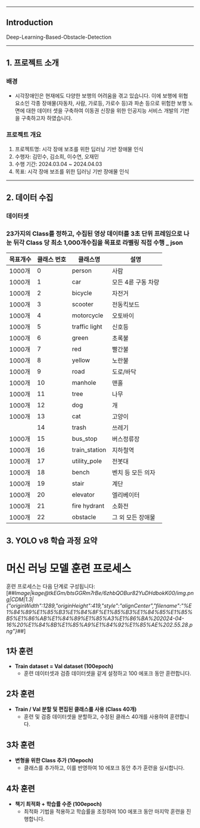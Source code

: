 

---
## Introduction
Deep-Learning-Based-Obstacle-Detection

---

## 1. 프로젝트 소개
### 배경
- 시각장애인은 현재에도 다양한 보행의 어려움을 겪고 있습니다.
이에 보행에 위협 요소인 각종 장애물(자동차, 사람, 가로등, 가로수 등)과 파손 등으로 위험한 보행 노면에 대한 데이터 셋을 구축하여 이동권 신장을 위한 인공지능 서비스 개발의 기반을 구축하고자 하였습니다.


### 프로젝트 개요
1. 프로젝트명: 시각 장애 보조를 위한 딥러닝 기반 장애물 인식
2. 수행자: 김민수, 김소희, 이수연, 오재민
3. 수행 기간: 2024.03.04 ~ 2024.04.03
4. 목표: 시각 장애 보조를 위한 딥러닝 기반 장애물 인식

---

## 2. 데이터 수집
### 데이터셋

### 23가지의 Class를 정하고, 수집된 영상 데이터를 3초 단위 프레임으로 나눈 뒤각 Class 당 최소 1,000개수집을 목표로 라벨링 직접 수행 _ json



| 목표개수 | 클래스 번호 | 클래스명           | 설명                  |
|----------|--------------|---------------------|----------------------|
| 1000개   | 0            | person              | 사람                 |
| 1000개   | 1            | car                 | 모든 4륜 구동 차량    |
| 1000개   | 2            | bicycle             | 자전거               |
| 1000개   | 3            | scooter             | 전동킥보드           |
| 1000개   | 4            | motorcycle          | 오토바이             |
| 1000개   | 5            | traffic light       | 신호등               |
| 1000개   | 6            | green               | 초록불               |
| 1000개   | 7            | red                 | 빨간불               |
| 1000개   | 8            | yellow              | 노란불               |
| 1000개   | 9            | road                | 도로/바닥             |
| 1000개   | 10           | manhole             | 맨홀                 |
| 1000개   | 11           | tree                | 나무                 |
| 1000개   | 12           | dog                 | 개                  |
| 1000개   | 13           | cat                 | 고양이               |
|          | 14           | trash               | 쓰레기               |
| 1000개   | 15           | bus_stop            | 버스정류장           |
| 1000개   | 16           | train_station       | 지하철역             |
| 1000개   | 17           | utility_pole        | 전봇대               |
| 1000개   | 18           | bench               | 벤치 등 모든 의자    |
| 1000개   | 19           | stair               | 계단                 |
| 1000개   | 20           | elevator            | 엘리베이터           |
| 1000개   | 21           | fire hydrant        | 소화전               |
| 1000개   | 22           | obstacle            | 그 외 모든 장애물    |


## 3. YOLO v8 학습 과정 요약

# 머신 러닝 모델 훈련 프로세스

훈련 프로세스는 다음 단계로 구성됩니다:
[##_Image|kage@tkEGm/btsGGRm7rBe/6zhbQOBur82YuDHdbokK00/img.png|CDM|1.3|{"originWidth":1289,"originHeight":419,"style":"alignCenter","filename":"%E1%84%89%E1%85%B3%E1%84%8F%E1%85%B3%E1%84%85%E1%85%B5%E1%86%AB%E1%84%89%E1%85%A3%E1%86%BA%202024-04-16%20%E1%84%8B%E1%85%A9%E1%84%92%E1%85%AE%202.55.28.png"}_##]

## 1차 훈련
- **Train dataset = Val dataset (100epoch)**
  - 훈련 데이터셋과 검증 데이터셋을 같게 설정하고 100 에포크 동안 훈련합니다.

## 2차 훈련
- **Train / Val 분할 및 편집된 클래스를 사용 (Class 40개)**
  - 훈련 및 검증 데이터셋을 분할하고, 수정된 클래스 40개를 사용하여 훈련합니다.

## 3차 훈련
- **변형을 위한 Class 추가 (10epoch)**
  - 클래스를 추가하고, 이를 반영하여 10 에포크 동안 추가 훈련을 실시합니다.

## 4차 훈련
- **책기 최적화 + 학습률 수준 (100epoch)**
  - 최적화 기법을 적용하고 학습률을 조정하여 100 에포크 동안 마지막 훈련을 진행합니다.
 




